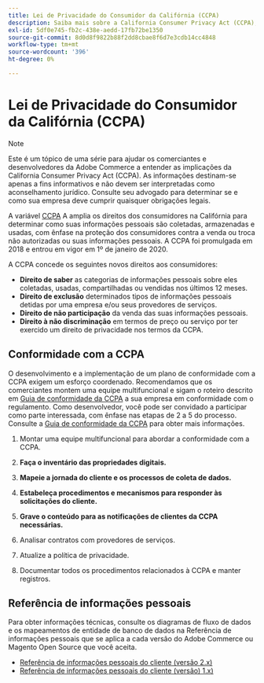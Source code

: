 ```yaml
---
title: Lei de Privacidade do Consumidor da Califórnia (CCPA)
description: Saiba mais sobre a California Consumer Privacy Act (CCPA), que amplia os direitos dos consumidores na Califórnia para determinar como suas informações pessoais são coletadas, armazenadas e usadas.
exl-id: 5df0e745-fb2c-438e-aedd-17fb72be1350
source-git-commit: 8d0d8f9822b88f2dd8cbae8f6d7e3cdb14cc4848
workflow-type: tm+mt
source-wordcount: '396'
ht-degree: 0%

---
```


# Lei de Privacidade do Consumidor da Califórnia (CCPA)

>[!NOTE]
>
>Este é um tópico de uma série para ajudar os comerciantes e desenvolvedores da Adobe Commerce a entender as implicações da California Consumer Privacy Act (CCPA). As informações destinam-se apenas a fins informativos e não devem ser interpretadas como aconselhamento jurídico. Consulte seu advogado para determinar se e como sua empresa deve cumprir quaisquer obrigações legais.

A variável [CCPA](https://oag.ca.gov/privacy/ccpa) A amplia os direitos dos consumidores na Califórnia para determinar como suas informações pessoais são coletadas, armazenadas e usadas, com ênfase na proteção dos consumidores contra a venda ou troca não autorizadas ou suas informações pessoais. A CCPA foi promulgada em 2018 e entrou em vigor em 1º de janeiro de 2020.

A CCPA concede os seguintes novos direitos aos consumidores:

- **Direito de saber** as categorias de informações pessoais sobre eles coletadas, usadas, compartilhadas ou vendidas nos últimos 12 meses.
- **Direito de exclusão** determinados tipos de informações pessoais detidas por uma empresa e/ou seus provedores de serviços.
- **Direito de não participação** da venda das suas informações pessoais.
- **Direito à não discriminação** em termos de preço ou serviço por ter exercido um direito de privacidade nos termos da CCPA.

## Conformidade com a CCPA

O desenvolvimento e a implementação de um plano de conformidade com a CCPA exigem um esforço coordenado. Recomendamos que os comerciantes montem uma equipe multifuncional e sigam o roteiro descrito em [Guia de conformidade da CCPA](https://experienceleague.adobe.com/docs/commerce-admin/start/compliance/privacy/compliance-ccpa.html) a sua empresa em conformidade com o regulamento. Como desenvolvedor, você pode ser convidado a participar como parte interessada, com ênfase nas etapas de 2 a 5 do processo. Consulte a [Guia de conformidade da CCPA](https://experienceleague.adobe.com/docs/commerce-admin/start/compliance/privacy/compliance-ccpa.html) para obter mais informações.

1. Montar uma equipe multifuncional para abordar a conformidade com a CCPA.

1. **Faça o inventário das propriedades digitais.**

1. **Mapeie a jornada do cliente e os processos de coleta de dados.**

1. **Estabeleça procedimentos e mecanismos para responder às solicitações do cliente.**

1. **Grave o conteúdo para as notificações de clientes da CCPA necessárias.**

1. Analisar contratos com provedores de serviços.

1. Atualize a política de privacidade.

1. Documentar todos os procedimentos relacionados à CCPA e manter registros.

## Referência de informações pessoais

Para obter informações técnicas, consulte os diagramas de fluxo de dados e os mapeamentos de entidade de banco de dados na Referência de informações pessoais que se aplica a cada versão do Adobe Commerce ou Magento Open Source que você aceita.

- [Referência de informações pessoais do cliente (versão 2.x)](data-m2.md)
- [Referência de informações pessoais do cliente (versão) 1.x)](data-m1.md)
